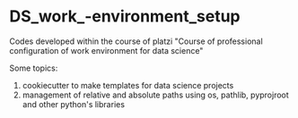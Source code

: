 # DS_work_-environment_setup
Codes developed within the course of platzi "Course of professional configuration of work environment for data science"

Some topics:
  1. cookiecutter to make templates for data science projects
  2. management of relative and absolute paths using os, pathlib, pyprojroot and other python's libraries
